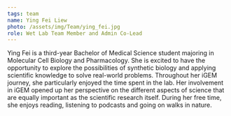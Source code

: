 ```yaml
---
tags: team
name: Ying Fei Liew
photo: /assets/img/Team/ying_fei.jpg
role: Wet Lab Team Member and Admin Co-Lead 
---
```

Ying Fei is a third-year Bachelor of Medical Science student majoring in Molecular Cell Biology and Pharmacology. She is excited to have the opportunity to explore the possibilities of synthetic biology and applying scientific knowledge to solve real-world problems. Throughout her iGEM journey, she particularly enjoyed the time spent in the lab. Her involvement in iGEM opened up her perspective on the different aspects of science that are equally important as the scientific research itself. During her free time, she enjoys reading, listening to podcasts and going on walks in nature.